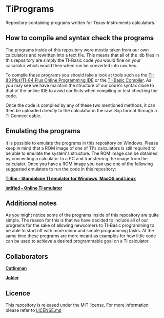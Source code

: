 TiPrograms
==========

Repository containing programs written for Texas-Instruments calculators.

## How to compile and syntax check the programs ##
The programs inside of this repository were mostly taken from our own calculators and rewritten into a text file. This means that all of the .tib files in this repository are simply the TI-Basic code you would fine on your calculator which would then when run be converted into raw hex.

To compile these programs you should take a look at tools such as the [TI-83 Plus/TI-84 Plus Online Programming IDE](http://www.cemetech.net/sc/) or the [TI-Basic Compiler](http://sourceforge.net/projects/tibasic/). As you may see we have maintain the structure of our code's syntax close to that of the online IDE to avoid conflicts when compiling or test checking the code.

Once the code is compiled by any of these two mentioned methods, it can then be uploaded directly to the calculator in the raw .8xp format through a TI Connect cable.

## Emulating the programs ##

It is possible to emulate the programs in this repository on Windows. Please keep in mind that a ROM image of one of TI's calculators is still required to be able to emulate the system's structure. The ROM image can be obtained by connecting a calculator to a PC and transferring the image from the calculator. Once you have a ROM image you can use one of the following suggested emulators to run the code in this repository:

**[TilEm - Standalone TI emulator for Windows, MacOS and Linux](http://lpg.ticalc.org/prj_tilem/)**<br/>

**[jstified - Online TI emulator](http://www.cemetech.net/projects/jstified/)**

## Additional notes ##

As you might notice some of the programs inside of this repository are quite simple. The reason for this is that we have decided to include all of our programs for the sake of allowing newcomers to TI-Basic programming to be able to start off with more minor and simple programming tasks. At the same time these programs are more meant as examples for how little code can be used to achieve a desired programmable goal on a TI calculator.

## Collaborators ##

**[Catlinman](http://catlinman.com/)** <br/>

**[Jokler](https://twitter.com/jokler13)** <br/>

## Licence ##

This repository is released under the MIT license. For more information please refer to [LICENSE.md](https://github.com/Catlinman/TiPrograms/blob/master/LICENSE.md)